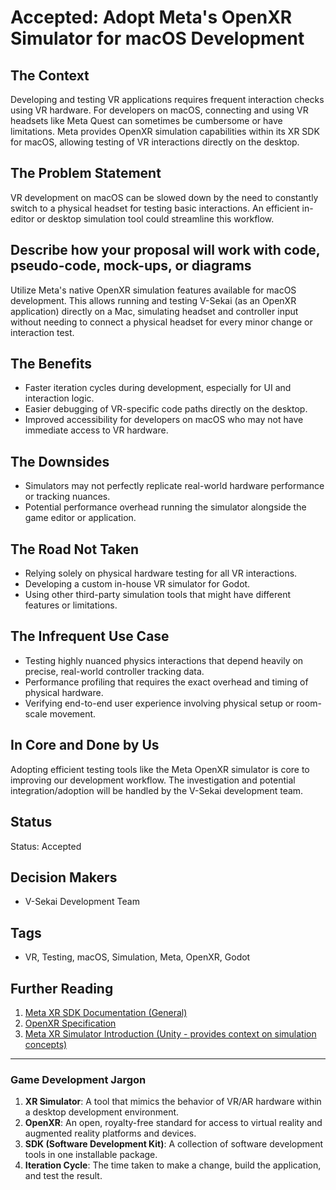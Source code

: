 # Accepted: Adopt Meta's OpenXR Simulator for macOS Development

## The Context

Developing and testing VR applications requires frequent interaction checks using VR hardware. For developers on macOS, connecting and using VR headsets like Meta Quest can sometimes be cumbersome or have limitations. Meta provides OpenXR simulation capabilities within its XR SDK for macOS, allowing testing of VR interactions directly on the desktop.

## The Problem Statement

VR development on macOS can be slowed down by the need to constantly switch to a physical headset for testing basic interactions. An efficient in-editor or desktop simulation tool could streamline this workflow.

## Describe how your proposal will work with code, pseudo-code, mock-ups, or diagrams

Utilize Meta's native OpenXR simulation features available for macOS development. This allows running and testing V-Sekai (as an OpenXR application) directly on a Mac, simulating headset and controller input without needing to connect a physical headset for every minor change or interaction test.

## The Benefits

- Faster iteration cycles during development, especially for UI and interaction logic.
- Easier debugging of VR-specific code paths directly on the desktop.
- Improved accessibility for developers on macOS who may not have immediate access to VR hardware.

## The Downsides

- Simulators may not perfectly replicate real-world hardware performance or tracking nuances.
- Potential performance overhead running the simulator alongside the game editor or application.

## The Road Not Taken

- Relying solely on physical hardware testing for all VR interactions.
- Developing a custom in-house VR simulator for Godot.
- Using other third-party simulation tools that might have different features or limitations.

## The Infrequent Use Case

- Testing highly nuanced physics interactions that depend heavily on precise, real-world controller tracking data.
- Performance profiling that requires the exact overhead and timing of physical hardware.
- Verifying end-to-end user experience involving physical setup or room-scale movement.

## In Core and Done by Us

Adopting efficient testing tools like the Meta OpenXR simulator is core to improving our development workflow. The investigation and potential integration/adoption will be handled by the V-Sekai development team.

## Status

Status: Accepted <!-- Draft | Proposed | Rejected | Accepted | Deprecated | Superseded by -->

## Decision Makers

- V-Sekai Development Team

## Tags

- VR, Testing, macOS, Simulation, Meta, OpenXR, Godot

## Further Reading

1. [Meta XR SDK Documentation (General)](https://developer.oculus.com/documentation/)
2. [OpenXR Specification](https://registry.khronos.org/OpenXR/specs/1.0/html/xrspec.html)
3. [Meta XR Simulator Introduction (Unity - provides context on simulation concepts)](https://developers.meta.com/horizon/documentation/unity/xrsim-intro/)

---

### Game Development Jargon

1. **XR Simulator**: A tool that mimics the behavior of VR/AR hardware within a desktop development environment.
2. **OpenXR**: An open, royalty-free standard for access to virtual reality and augmented reality platforms and devices.
3. **SDK (Software Development Kit)**: A collection of software development tools in one installable package.
4. **Iteration Cycle**: The time taken to make a change, build the application, and test the result.
